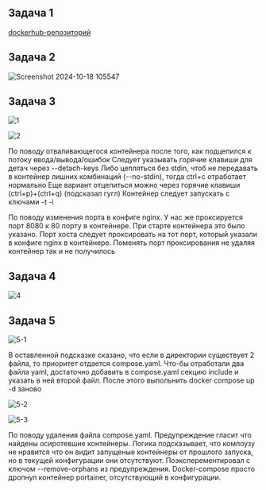 ## Задача 1

[dockerhub-репозиторий](https://hub.docker.com/repository/docker/vyacheslavgaidar/custom-nginx/general)

## Задача 2

![Screenshot 2024-10-18 105547](https://github.com/user-attachments/assets/5e904424-1b25-48bf-b168-8943052cf655)


## Задача 3

![1](https://github.com/user-attachments/assets/5b154cea-2f4c-4a23-bbc5-bf24e677eb35)

![2](https://github.com/user-attachments/assets/ed44a52c-16d4-42b2-957a-11eb4e404cc4)


По поводу отваливающегося контейнера после того, как подцепился к потоку ввода/вывода/ошибок
Следует указывать горячие клавиши для детач через --detach-keys
Либо цепляться без stdin, чтоб не передавать в контейнер лишних комбинаций (--no-stdin), тогда ctrl+c отработает нормально
Еще вариант отцепиться можно через горячие клавиши (ctrl+p)+(ctrl+q) (подсказал гугл)
Контейнер следует запускать с ключами -t -i

По поводу изменения порта в конфиге nginx. У нас же проксируется порт 8080 к 80 порту в контейнере. При старте контейнера это было указано.
Порт хоста следует проксировать на тот порт, который указали в конфиге nginx в контейнере.
Поменять порт проксирования не удаляя контейнер так и не получилось

## Задача 4

![4](https://github.com/user-attachments/assets/834cd36e-e824-4283-bf2e-664aa605512e)


## Задача 5

![5-1](https://github.com/user-attachments/assets/b83312a1-e625-4afc-bd00-04225ef57710)

В оставленной подсказке сказано, что если в директории существует 2 файла, то приоритет отдается compose.yaml.
Что-бы отработали два файла yaml, достаточно добавить в compose.yaml секцию include и указать в ней второй файл. После этого выпольнить docker compose up -d заново

![5-2](https://github.com/user-attachments/assets/589a7c9b-a007-4cd8-99b4-669903aa5f00)

![5-3](https://github.com/user-attachments/assets/24fefe87-0f1d-4d72-84ed-803800c13851)

По поводу удаления файла compose.yaml. Предупреждение гласит что найдены осиротевшие контейнеры.
Логика подсказывает, что  компоузу не нравится что он видит запущеные контейнеры от прошлого запуска, но в текущей конфигурации они отсутствуют.
Поэксперементировал с ключом --remove-orphans из предупреждения. Docker-compose просто дропнул контейнер portainer, отсутствующий в конфигурации.
